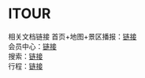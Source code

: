 # ITOUR
相关文档链接
首页+地图+景区播报：</strong><a href="https://leoye1900.github.io/ITOUR/首页+地图+景区播报/" rel="nofollow">链接</a><br>
会员中心：</strong><a href="https://leoye1900.github.io/ITOUR/会员中心/" rel="nofollow">链接</a><br>
搜索：</strong><a href="https://leoye1900.github.io/ITOUR/搜索/" rel="nofollow">链接</a><br>
行程：</strong><a href="https://leoye1900.github.io/ITOUR/行程/" rel="nofollow">链接</a><br>
